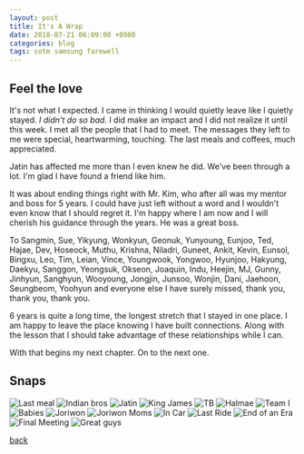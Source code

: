 ```yaml
---
layout: post
title: It's A Wrap
date: 2018-07-21 06:09:00 +0900
categories: blog 
tags: sotm samsung farewell
---
```


## Feel the love

It's not what I expected. I came in thinking I would quietly leave like I quietly stayed. *I didn't do so bad.* I did make an impact and I did not realize it until this week. I met all the people that I had to meet. The messages they left to me were special, heartwarming, touching. The last meals and coffees, much appreciated.

Jatin has affected me more than I even knew he did. We've been through a lot. I'm glad I have found a friend like him.

It was about ending things right with Mr. Kim, who after all was my mentor and boss for 5 years. I could have just left without a word and I wouldn't even know that I should regret it. I'm happy where I am now and I will cherish his guidance through the years. He was a great boss.

To Sangmin, Sue, Yikyung, Wonkyun, Geonuk, Yunyoung, Eunjoo, Ted, Hajae, Dev, Hoseock, Muthu, Krishna, Niladri, Guneet, Ankit, Kevin, Eunsol, Bingxu, Leo, Tim, Leian, Vince, Youngwook, Yongwoo, Hyunjoo, Hakyung, Daekyu, Sanggon, Yeongsuk, Okseon, Joaquin, Indu, Heejin, MJ, Gunny, Jinhyun, Sanghyun, Wooyoung, Jongjin, Junsoo, Wonjin, Dani, Jaehoon, Seungbeom, Yoohyun and everyone else I have surely missed, thank you, thank you, thank you.

6 years is quite a long time, the longest stretch that I stayed in one place. I am happy to leave the place knowing I have built connections. Along with the lesson that I should take advantage of these relationships while I can.

With that begins my next chapter. On to the next one.

## Snaps

![](/assets/img/1807/20180714-lastmeal.jpg "Last meal")
![](/assets/img/1807/20180715-indianbros.jpg "Indian bros")
![](/assets/img/1807/20180715-jatin.jpg "Jatin")
![](/assets/img/1807/20180715-kingjames.jpg "King James")
![](/assets/img/1807/20180715-throwback.jpg "TB")
![](/assets/img/1807/20180716-halme.jpg "Halmae")
![](/assets/img/1807/20180716-avengers.jpg "Team I")
![](/assets/img/1807/20180717-babies.jpg "Babies")
![](/assets/img/1807/20180717-joriwon.jpg "Joriwon")
![](/assets/img/1807/20180717-moms.jpg "Joriwon Moms")
![](/assets/img/1807/20180718-incar.jpg "In Car")
![](/assets/img/1807/20180719-lastride.jpg "Last Ride")
![](/assets/img/1807/20180720-endofanera.jpg "End of an Era")
![](/assets/img/1807/20180720-finalmeeting.jpg "Final Meeting")
![](/assets/img/1807/20180720-greatguys.jpg "Great guys")

[back](/blog)
